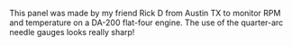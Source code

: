 This panel was made by my friend Rick D from Austin TX to monitor RPM and
temperature on a DA-200 flat-four engine. The use of the quarter-arc needle
gauges looks really sharp!

